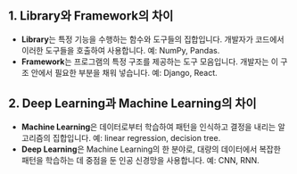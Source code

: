 ## 1. Library와 Framework의 차이

- **Library**는 특정 기능을 수행하는 함수와 도구들의 집합입니다. 개발자가 코드에서 이러한 도구들을 호출하여 사용합니다. 예: NumPy, Pandas.
- **Framework**는 프로그램의 특정 구조를 제공하는 도구 모음입니다. 개발자는 이 구조 안에서 필요한 부분을 채워 넣습니다. 예: Django, React.

## 2. Deep Learning과 Machine Learning의 차이

- **Machine Learning**은 데이터로부터 학습하여 패턴을 인식하고 결정을 내리는 알고리즘의 집합입니다. 예: linear regression, decision tree.
- **Deep Learning**은 Machine Learning의 한 분야로, 대량의 데이터에서 복잡한 패턴을 학습하는 데 중점을 둔 인공 신경망을 사용합니다. 예: CNN, RNN.
